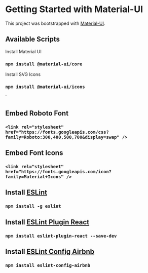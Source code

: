 # Getting Started with Material-UI

This project was bootstrapped with [Material-UI](https://material-ui.com/).

## Available Scripts

Install Material UI
### `npm install @material-ui/core`
Install SVG Icons
### `npm install @material-ui/icons`
`
## Embed Roboto Font
### `<link rel="stylesheet" href="https://fonts.googleapis.com/css?family=Roboto:300,400,500,700&display=swap" />`
## Embed Font Icons
### `<link rel="stylesheet" href="https://fonts.googleapis.com/icon?family=Material+Icons" />`
## Install [ESLint](https://eslint.org/docs/user-guide/getting-started)
### `npm install -g eslint`
## Install [ESLint Plugin React](https://www.npmjs.com/package/eslint-plugin-react)
### `npm install eslint-plugin-react --save-dev`
## Install [ESLint Config Airbnb](https://github.com/airbnb/javascript)
### `npm install eslint-config-airbnb`
